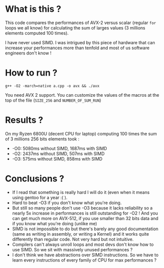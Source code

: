 # What is this ?
This code compares the performances of AVX-2 versus scalar (regular `for` loops we all know) for calculating the sum of larges values (3 millions elements computed 100 times).

I have never used SIMD. I was intrigued by this piece of hardware that can increase your performances more than tenfold and most of us software engineers don't know !

# How to run ?
`g++ -O2 -march=native a.cpp -o avx && ./avx`

You need AVX 2 support. You can customize the values of the macros at the top of the file (`SIZE_256` and `NUMBER_OF_SUM_RUN`)

# Results ?
On my Ryzen 6800U (decent CPU for laptop) computing 100 times the sum of 3 millions 256 bits elements took :
- -O0: 5080ms without SIMD, 1687ms with SIMD
- -O2: 2437ms without SIMD, 507ms with SIMD
- -O3: 575ms without SIMD, 858ms with SIMD

# Conclusions ?
- If I read that something is really hard I will do it (even when it means using gentoo for a year :( ).
- Hard to beat -O3 if you don't know what you're doing.
- But still so many people don't use -O3 because it lacks reliability so a nearly 5x increase in performances is still outstanding for -O2 ! And you can get much more on AVX-512, if you use smaller than 32 bits data and if you know what you're doing (unlike me)
- SIMD is not impossible to do but there's barely any good documentation (same as writing in assembly, or writing a Kernel) and it works quite differently than regular code. Not very hard but not intuitive.
- Compilers can't always unroll loops and most devs don't know how to use SIMD. So we sit with massively unused performances ?
- I don't think we have abstractions over SIMD instructions. So we have to learn every instructions of every family of CPU for max performances ?
